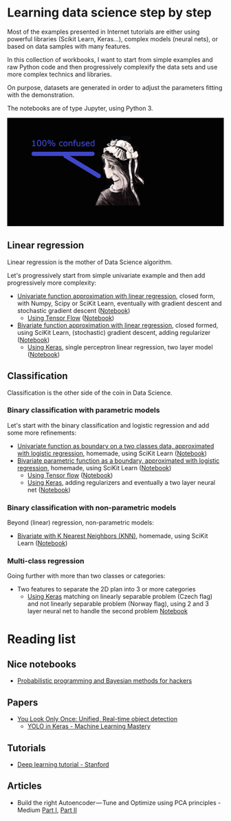 # Learning data science step by step

Most of the examples presented in Internet tutorials are either using powerful libraries (Scikit Learn, Keras...), complex models (neural nets), or based on data samples with many features.

In this collection of workbooks, I want to start from simple examples and raw Python code and then progressively complexify the data sets and use more complex technics and libraries.

On purpose, datasets are generated in order to adjust the parameters fitting with the demonstration.

The notebooks are of type Jupyter, using Python 3.

![Do not get confused](assets/Confused_640.png)

## Linear regression

Linear regression is the mother of Data Science algorithm.

Let's progressively start from simple univariate example and then add progressively more complexity:
- [Univariate function approximation with linear regression](linear/LinearRegressionUnivariate.html), closed form, with Numpy, Scipy or SciKit Learn, eventually with gradient descent and stochastic gradient descent ([Notebook](linear/LinearRegressionUnivariate.ipynb))
  - [Using Tensor Flow](linear/LinearRegressionUnivariate-TensorFlow.html) ([Notebook](linear/LinearRegressionUnivariate-TensorFlow.ipynb))
- [Bivariate function approximation with linear regression](linear/LinearRegressionBivariate.html), closed formed, using SciKit Learn, (stochastic) gradient descent, adding regularizer ([Notebook](linear/LinearRegressionBivariate.ipynb))
  - [Using Keras](linear/LinearRegressionBivariate-Keras.html), single perceptron linear regression, two layer model ([Notebook](linear/LinearRegressionBivariate-Keras.ipynb))

## Classification

Classification is the other side of the coin in Data Science.

### Binary classification with parametric models

Let's start with the binary classification and logistic regression and add some more refinements:
- [Univariate function as boundary on a two classes data, approximated with logistic regression](classification/ClassificationContinuousSingleFeature.html), homemade, using SciKit Learn ([Notebook](classification/ClassificationContinuousSingleFeature.ipynb))
- [Bivariate parametric function as a boundary, approximated with logistic regression](classification/ClassificationContinuous2Features.html), homemade, using SciKit Learn ([Notebook](classification/ClassificationContinuous2Features.ipynb))
  - [Using Tensor flow](classification/ClassificationContinuous2Features-TensorFlow.html) ([Notebook](classification/ClassificationContinuous2Features-TensorFlow.ipynb))
  - [Using Keras](classification/ClassificationContinuous2Features-Keras.html), adding regularizers and eventually a two layer neural net ([Notebook](classification/ClassificationContinuous2Features-Keras.ipynb))
  
### Binary classification with non-parametric models

Beyond (linear) regression, non-parametric models:
- [Bivariate with K Nearest Neighbors (KNN)](classification/ClassificationContinuous2Features-KNN.html), homemade, using SciKit Learn ([Notebook](classification/ClassificationContinuous2Features-KNN.ipynb))

### Multi-class regression

Going further with more than two classes or categories:
- Two features to separate the 2D plan into 3 or more categories
  - [Using Keras](classification/ClassificationMulti2Features-Keras.html) matching on linearly separable problem (Czech flag) and not linearly separable problem (Norway flag), using 2 and 3 layer neural net to handle the second problem [Notebook](classification/ClassificationMulti2Features-Keras.ipynb)
  
# Reading list

## Nice notebooks

- [Probabilistic programming and Bayesian methods for hackers](https://github.com/CamDavidsonPilon/Probabilistic-Programming-and-Bayesian-Methods-for-Hackers)

## Papers

- [You Look Only Once: Unified, Real-time object detection](https://pjreddie.com/media/files/papers/yolo_1.pdf)
  - [YOLO in Keras - Machine Learning Mastery](https://machinelearningmastery.com/how-to-perform-object-detection-with-yolov3-in-keras/)
  
  
## Tutorials

- [Deep learning tutorial - Stanford](http://ufldl.stanford.edu/tutorial/)

## Articles

- Build the right Autoencoder — Tune and Optimize using PCA principles - Medium [Part I](https://medium.com/@cran2367/build-the-right-autoencoder-tune-and-optimize-using-pca-principles-part-i-1f01f821999b), [Part II](https://medium.com/@cran2367/build-the-right-autoencoder-tune-and-optimize-using-pca-principles-part-ii-24b9cca69bd6)